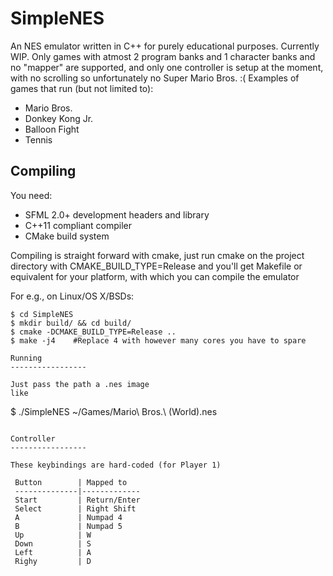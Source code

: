 SimpleNES
=============


An NES emulator written in C++ for purely educational purposes.
Currently WIP.
Only games with atmost 2 program banks and 1 character banks and no "mapper" are supported,
and only one controller is setup at the moment, with no scrolling so unfortunately no Super Mario Bros. :(
Examples of games that run (but not limited to):

* Mario Bros.
* Donkey Kong Jr.
* Balloon Fight
* Tennis


Compiling
-----------

You need:
* SFML 2.0+ development headers and library
* C++11 compliant compiler
* CMake build system

Compiling is straight forward with cmake, just run cmake on the project directory with CMAKE_BUILD_TYPE=Release
and you'll get Makefile or equivalent for your platform, with which you can compile the emulator

For e.g., on Linux/OS X/BSDs:
```
$ cd SimpleNES
$ mkdir build/ && cd build/
$ cmake -DCMAKE_BUILD_TYPE=Release ..
$ make -j4    #Replace 4 with however many cores you have to spare

Running
-----------------

Just pass the path a .nes image
like
```
$ ./SimpleNES ~/Games/Mario\ Bros.\ \(World\).nes
```

Controller
-----------------

These keybindings are hard-coded (for Player 1)

 Button        | Mapped to
 --------------|-------------
 Start         | Return/Enter
 Select        | Right Shift
 A             | Numpad 4
 B             | Numpad 5
 Up            | W
 Down          | S
 Left          | A
 Righy         | D